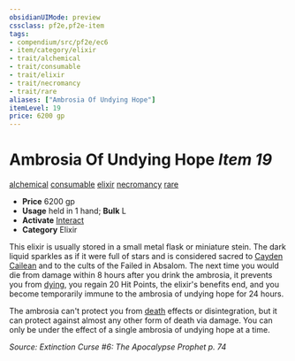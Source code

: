 ```yaml
---
obsidianUIMode: preview
cssclass: pf2e,pf2e-item
tags:
- compendium/src/pf2e/ec6
- item/category/elixir
- trait/alchemical
- trait/consumable
- trait/elixir
- trait/necromancy
- trait/rare
aliases: ["Ambrosia Of Undying Hope"]
itemLevel: 19
price: 6200 gp
---
```

# Ambrosia Of Undying Hope *Item 19*  
[alchemical](../../../rules/traits/alchemical.md)  [consumable](../../../rules/traits/consumable.md)  [elixir](../../../rules/traits/elixir.md)  [necromancy](../../../rules/traits/necromancy.md)  [rare](../../../rules/traits/rare.md)  

- **Price** 6200 gp
- **Usage** held in 1 hand; **Bulk** L
- **Activate** [Interact](../../../rules/actions/interact.md)
- **Category** Elixir

This elixir is usually stored in a small metal flask or miniature stein. The dark liquid sparkles as if it were full of stars and is considered sacred to [Cayden Cailean](../../setting/deities/cayden-cailean.md) and to the cults of the Failed in Absalom. The next time you would die from damage within 8 hours after you drink the ambrosia, it prevents you from [dying](../../../rules/conditions.md#Dying), you regain 20 Hit Points, the elixir's benefits end, and you become temporarily immune to the ambrosia of undying hope for 24 hours.

The ambrosia can't protect you from [death](../../../rules/traits/death.md) effects or disintegration, but it can protect against almost any other form of death via damage. You can only be under the effect of a single ambrosia of undying hope at a time.

*Source: Extinction Curse #6: The Apocalypse Prophet p. 74*